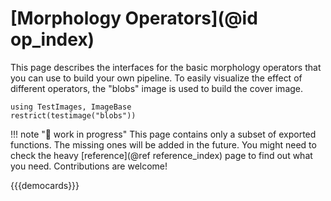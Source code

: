 # [Morphology Operators](@id op_index)

This page describes the interfaces for the basic morphology operators that you can use to build your
own pipeline. To easily visualize the effect of different operators, the "blobs" image is used to
build the cover image.

```@example
using TestImages, ImageBase
restrict(testimage("blobs"))
```

!!! note "🚧 work in progress"
    This page contains only a subset of exported functions. The missing ones will be added in the
    future. You might need to check the heavy [reference](@ref reference_index) page to find out
    what you need. Contributions are welcome!

{{{democards}}}
